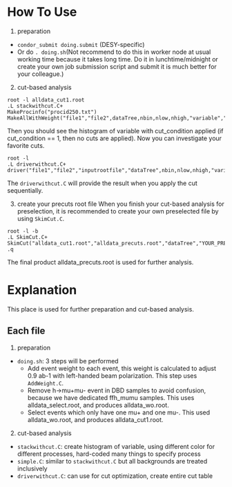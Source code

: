 # How To Use
1. preparation
- `condor_submit doing.submit` (DESY-specific)
- Or do `. doing.sh`(Not recommend to do this in worker node at usual working time because it takes long time. Do it in lunchtime/midnight or create your own job submission script and submit it is much better for your colleague.)

2. cut-based analysis
```
root -l alldata_cut1.root
.L stackwithcut.C+
MakeProcinfo("procid250.txt")
MakeAllWithWeight("file1","file2",dataTree,nbin,nlow,nhigh,"variable","cut_condition")
```
Then you should see the histogram of variable with cut_condition applied (if cut_condition == 1, then no cuts are applied).
Now you can investigate your favorite cuts.

```
root -l
.L driverwithcut.C+
driver("file1","file2","inputrootfile","dataTree",nbin,nlow,nhigh,"variable")
```
The `driverwithcut.C` will provide the result when you apply the cut sequentially.

3. create your precuts root file
When you finish your cut-based analysis for preselection, it is recommended to create your own preselected file by using `SkimCut.C`.
```
root -l -b
.L SkimCut.C+
SkimCut("alldata_cut1.root","alldata_precuts.root","dataTree","YOUR_PRESELECTION_CUTS")
.q
```
The final product alldata_precuts.root is used for further analysis.

# Explanation
This place is used for further preparation and cut-based analysis.

## Each file
1. preparation
- `doing.sh`: 3 steps will be performed
  - Add event weight to each event, this weight is calculated to adjust 0.9 ab-1 with left-handed beam polarization. This step uses `AddWeight.C`.
  - Remove h->mu+mu- event in DBD samples to avoid confusion, because we have dedicated ffh_mumu samples. This uses alldata_select.root, and produces alldata_wo.root.
  - Select events which only have one mu+ and one mu-. This used alldata_wo.root, and produces alldata_cut1.root.
2. cut-based analysis
- `stackwithcut.C`: create histogram of variable, using different color for different processes, hard-coded many things to specify process
- `simple.C`: similar to `stackwithcut.C` but all backgrounds are treated inclusively
- `driverwithcut.C`: can use for cut optimization, create entire cut table